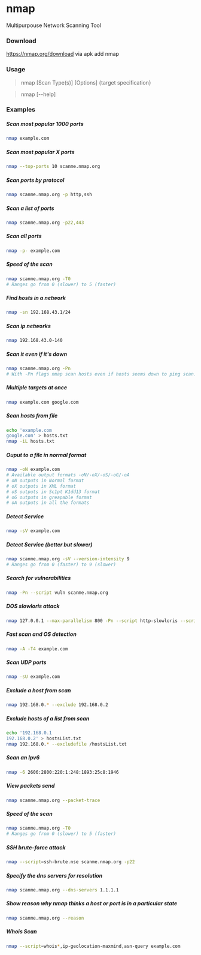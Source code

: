 # nmap
Multipurpouse Network Scanning Tool

### Download
https://nmap.org/download via apk add nmap

### Usage  
> nmap [Scan Type(s)] [Options] {target specification}
  
> nmap [--help]  
  
### Examples   
##### Scan most popular 1000 ports  
```bash
nmap example.com
```
  
##### Scan most popular X ports  
```bash
nmap --top-ports 10 scanme.nmap.org
```

##### Scan ports by protocol
```bash
nmap scanme.nmap.org -p http,ssh
```

##### Scan a list of ports
```bash
nmap scanme.nmap.org -p22,443
```

##### Scan all ports  
```bash
nmap -p- example.com
```

##### Speed of the scan
```bash
nmap scanme.nmap.org -T0
# Ranges go from 0 (slower) to 5 (faster)
```

##### Find hosts in a network  
```bash
nmap -sn 192.168.43.1/24
```

##### Scan ip networks
```bash
nmap 192.168.43.0-140  
``` 

##### Scan it even if it's down
```bash
nmap scanme.nmap.org -Pn
# With -Pn flags nmap scan hosts even if hosts seems down to ping scan. 
```

##### Multiple targets at once  
```bash
nmap example.com google.com
```

##### Scan hosts from file  
```bash
echo 'example.com
google.com' > hosts.txt
nmap -iL hosts.txt
```

##### Ouput to a file in normal format  
```bash
nmap -oN example.com
# Available output formats -oN/-oX/-oS/-oG/-oA
# oN outputs in Normal format
# oX outputs in XML format
# oS outputs in Sc1pt K1dd13 format
# oG outputs in greapable format
# oA outputs in all the formats
```

##### Detect Service  
```bash
nmap -sV example.com
```

##### Detect Service (better but slower)
```bash
nmap scanme.nmap.org -sV --version-intensity 9
# Ranges go from 0 (faster) to 9 (slower)
```

##### Search for vulnerabilities  
```bash
nmap -Pn --script vuln scanme.nmap.org
```

##### DOS slowloris attack  
```bash
nmap 127.0.0.1 --max-parallelism 800 -Pn --script http-slowloris --script-args http-slowloris.runforever=true
```

##### Fast scan and OS detection
```bash
nmap -A -T4 example.com
```

##### Scan UDP ports
```bash
nmap -sU example.com
```

##### Exclude a host from scan  
```bash
nmap 192.168.0.* --exclude 192.168.0.2
```

##### Exclude hosts of a list from scan
```bash
echo '192.168.0.1
192.168.0.2' > hostsList.txt
nmap 192.168.0.* --excludefile /hostsList.txt
```

##### Scan an Ipv6 
```bash
nmap -6 2606:2800:220:1:248:1893:25c8:1946
```

##### View packets send
```bash
nmap scanme.nmap.org --packet-trace
```

##### Speed of the scan
```bash
nmap scanme.nmap.org -T0
# Ranges go from 0 (slower) to 5 (faster)
```

##### SSH brute-force attack
```bash
nmap --script=ssh-brute.nse scanme.nmap.org -p22
```

##### Specify the dns servers for resolution
```bash
nmap scanme.nmap.org --dns-servers 1.1.1.1
```

##### Show reason why nmap thinks a host or port is in a particular state
```bash
nmap scanme.nmap.org --reason
```

##### Whois Scan
```bash
nmap --script=whois*,ip-geolocation-maxmind,asn-query example.com
```
